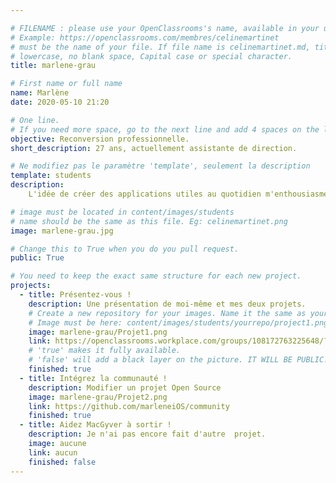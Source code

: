 ```yaml
---

# FILENAME : please use your OpenClassrooms's name, available in your url.
# Example: https://openclassrooms.com/membres/celinemartinet
# must be the name of your file. If file name is celinemartinet.md, title is celinemartinet.
# lowercase, no blank space, Capital case or special character.
title: marlene-grau

# First name or full name
name: Marlène
date: 2020-05-10 21:20

# One line.
# If you need more space, go to the next line and add 4 spaces on the left, as in 'description'.
objective: Reconversion professionnelle.
short_description: 27 ans, actuellement assistante de direction.

# Ne modifiez pas le paramètre 'template', seulement la description
template: students
description:
    L'idée de créer des applications utiles au quotidien m'enthousiasme.

# image must be located in content/images/students
# name should be the same as this file. Eg: celinemartinet.png
image: marlene-grau.jpg

# Change this to True when you do you pull request.
public: True

# You need to keep the exact same structure for each new project.
projects:
  - title: Présentez-vous !
    description: Une présentation de moi-même et mes deux projets.
    # Create a new repository for your images. Name it the same as your nickname and profile picture.
    # Image must be here: content/images/students/yourrepo/project1.png
    image: marlene-grau/Projet1.png
    link: https://openclassrooms.workplace.com/groups/108172763225648/?multi_permalinks=538887090154211&notif_id=1588284329179925&notif_t=feedback_reaction_generic
    # 'true' makes it fully available.
    # 'false' will add a black layer on the picture. IT WILL BE PUBLIC!
    finished: true
  - title: Intégrez la communauté !
    description: Modifier un projet Open Source 
    image: marlene-grau/Projet2.png
    link: https://github.com/marleneiOS/community
    finished: true
  - title: Aidez MacGyver à sortir !
    description: Je n'ai pas encore fait d'autre  projet.
    image: aucune
    link: aucun
    finished: false
---
```



